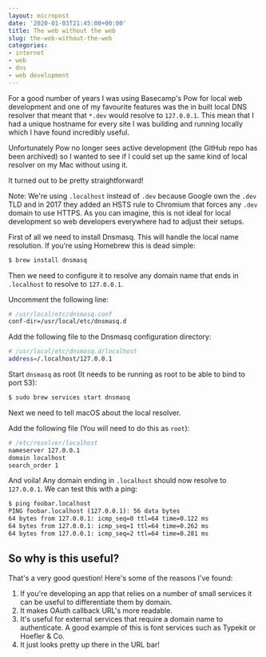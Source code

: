 ```yaml
---
layout: micropost
date: '2020-01-03T21:45:00+00:00'
title: The web without the web
slug: the-web-without-the-web
categories:
- internet
- web
- dns
- web development
---
```


For a good number of years I was using Basecamp's Pow for local web development
and one of my favourite features was the in built local DNS resolver that meant
that `*.dev` would resolve to `127.0.0.1`. This mean that I had a unique
hostname for every site I was building and running locally which I have found
incredibly useful.

Unfortunately Pow no longer sees active development (the GitHub repo has been
archived) so I wanted to see if I could set up the same kind of local resolver
on my Mac without using it.

It turned out to be pretty straightforward!

<!--more-->

Note: We're using `.localhost` instead of `.dev` because Google own the `.dev`
TLD and in 2017 they added an HSTS rule to Chromium that forces any `.dev`
domain to use HTTPS. As you can imagine, this is not ideal for local development
so web developers everywhere had to adjust their setups.

First of all we need to install Dnsmasq. This will handle the local name
resolution. If you're using Homebrew this is dead simple:

```bash
$ brew install dnsmasq
```

Then we need to configure it to resolve any domain name that ends in
`.localhost` to resolve to `127.0.0.1`.

Uncomment the following line:
```bash
# /usr/local/etc/dnsmasq.conf
conf-dir=/usr/local/etc/dnsmasq.d
```

Add the following file to the Dnsmasq configuration directory:
```bash
# /usr/local/etc/dnsmasq.d/localhost
address=/.localhost/127.0.0.1
```

Start `dnsmasq` as root (It needs to be running as root to be able to bind to
port 53):
```bash
$ sudo brew services start dnsmasq
```

Next we need to tell macOS about the local resolver.

Add the following file (You will need to do this as `root`):
```bash
# /etc/resolver/localhost
nameserver 127.0.0.1
domain localhost
search_order 1
```

And voila! Any domain ending in `.localhost` should now resolve to `127.0.0.1`.
We can test this with a ping:
```bash
$ ping foobar.localhost
PING foobar.localhost (127.0.0.1): 56 data bytes
64 bytes from 127.0.0.1: icmp_seq=0 ttl=64 time=0.122 ms
64 bytes from 127.0.0.1: icmp_seq=1 ttl=64 time=0.262 ms
64 bytes from 127.0.0.1: icmp_seq=2 ttl=64 time=0.281 ms
```

## So why is this useful?

That's a very good question! Here's some of the reasons I've found:

1. If you're developing an app that relies on a number of small services it can
   be useful to differentiate them by domain.
2. It makes OAuth callback URL's more readable.
3. It's useful for external services that require a domain name to authenticate.
   A good example of this is font services such as Typekit or Hoefler & Co.
4. It just looks pretty up there in the URL bar!
